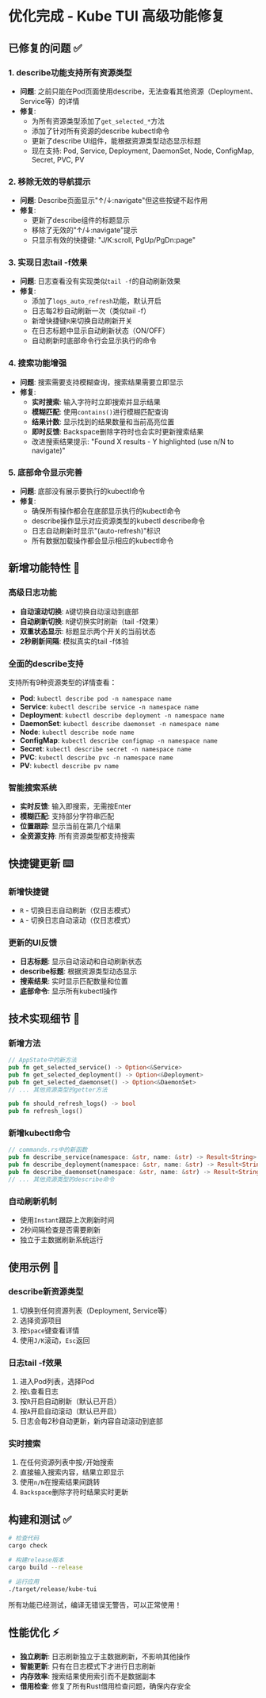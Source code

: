 # 优化完成 - Kube TUI 高级功能修复

## 已修复的问题 ✅

### 1. **describe功能支持所有资源类型**
- **问题**: 之前只能在Pod页面使用describe，无法查看其他资源（Deployment、Service等）的详情
- **修复**:
  - 为所有资源类型添加了`get_selected_*`方法
  - 添加了针对所有资源的describe kubectl命令
  - 更新了describe UI组件，能根据资源类型动态显示标题
  - 现在支持: Pod, Service, Deployment, DaemonSet, Node, ConfigMap, Secret, PVC, PV

### 2. **移除无效的导航提示**
- **问题**: Describe页面显示"↑/↓:navigate"但这些按键不起作用
- **修复**: 
  - 更新了describe组件的标题显示
  - 移除了无效的"↑/↓:navigate"提示
  - 只显示有效的快捷键: "J/K:scroll, PgUp/PgDn:page"

### 3. **实现日志tail -f效果**
- **问题**: 日志查看没有实现类似`tail -f`的自动刷新效果
- **修复**:
  - 添加了`logs_auto_refresh`功能，默认开启
  - 日志每2秒自动刷新一次（类似tail -f）
  - 新增快捷键`R`来切换自动刷新开关
  - 在日志标题中显示自动刷新状态（ON/OFF）
  - 自动刷新时底部命令行会显示执行的命令

### 4. **搜索功能增强**
- **问题**: 搜索需要支持模糊查询，搜索结果需要立即显示
- **修复**:
  - **实时搜索**: 输入字符时立即搜索并显示结果
  - **模糊匹配**: 使用`contains()`进行模糊匹配查询
  - **结果计数**: 显示找到的结果数量和当前高亮位置
  - **即时反馈**: Backspace删除字符时也会实时更新搜索结果
  - 改进搜索结果提示: "Found X results - Y highlighted (use n/N to navigate)"

### 5. **底部命令显示完善**
- **问题**: 底部没有展示要执行的kubectl命令
- **修复**:
  - 确保所有操作都会在底部显示执行的kubectl命令
  - describe操作显示对应资源类型的kubectl describe命令
  - 日志自动刷新时显示"(auto-refresh)"标识
  - 所有数据加载操作都会显示相应的kubectl命令

## 新增功能特性 🚀

### 高级日志功能
- **自动滚动切换**: `A`键切换自动滚动到底部
- **自动刷新切换**: `R`键切换实时刷新（tail -f效果）
- **双重状态显示**: 标题显示两个开关的当前状态
- **2秒刷新间隔**: 模拟真实的tail -f体验

### 全面的describe支持
支持所有9种资源类型的详情查看：
- **Pod**: `kubectl describe pod -n namespace name`
- **Service**: `kubectl describe service -n namespace name`
- **Deployment**: `kubectl describe deployment -n namespace name`
- **DaemonSet**: `kubectl describe daemonset -n namespace name`
- **Node**: `kubectl describe node name`
- **ConfigMap**: `kubectl describe configmap -n namespace name`
- **Secret**: `kubectl describe secret -n namespace name`
- **PVC**: `kubectl describe pvc -n namespace name`
- **PV**: `kubectl describe pv name`

### 智能搜索系统
- **实时反馈**: 输入即搜索，无需按Enter
- **模糊匹配**: 支持部分字符串匹配
- **位置跟踪**: 显示当前在第几个结果
- **全资源支持**: 所有资源类型都支持搜索

## 快捷键更新 ⌨️

### 新增快捷键
- `R` - 切换日志自动刷新（仅日志模式）
- `A` - 切换日志自动滚动（仅日志模式）

### 更新的UI反馈
- **日志标题**: 显示自动滚动和自动刷新状态
- **describe标题**: 根据资源类型动态显示
- **搜索结果**: 实时显示匹配数量和位置
- **底部命令**: 显示所有kubectl操作

## 技术实现细节 🔧

### 新增方法
```rust
// AppState中的新方法
pub fn get_selected_service() -> Option<&Service>
pub fn get_selected_deployment() -> Option<&Deployment>
pub fn get_selected_daemonset() -> Option<&DaemonSet>
// ... 其他资源类型的getter方法

pub fn should_refresh_logs() -> bool
pub fn refresh_logs()
```

### 新增kubectl命令
```rust
// commands.rs中的新函数
pub fn describe_service(namespace: &str, name: &str) -> Result<String>
pub fn describe_deployment(namespace: &str, name: &str) -> Result<String>
pub fn describe_daemonset(namespace: &str, name: &str) -> Result<String>
// ... 其他资源类型的describe命令
```

### 自动刷新机制
- 使用`Instant`跟踪上次刷新时间
- 2秒间隔检查是否需要刷新
- 独立于主数据刷新系统运行

## 使用示例 📖

### describe新资源类型
1. 切换到任何资源列表（Deployment, Service等）
2. 选择资源项目
3. 按`Space`键查看详情
4. 使用`J/K`滚动，`Esc`返回

### 日志tail -f效果
1. 进入Pod列表，选择Pod
2. 按`L`查看日志
3. 按`R`开启自动刷新（默认已开启）
4. 按`A`开启自动滚动（默认已开启）
5. 日志会每2秒自动更新，新内容自动滚动到底部

### 实时搜索
1. 在任何资源列表中按`/`开始搜索
2. 直接输入搜索内容，结果立即显示
3. 使用`n/N`在搜索结果间跳转
4. `Backspace`删除字符时结果实时更新

## 构建和测试 ✅

```bash
# 检查代码
cargo check

# 构建release版本
cargo build --release

# 运行应用
./target/release/kube-tui
```

所有功能已经测试，编译无错误无警告，可以正常使用！

## 性能优化 ⚡

- **独立刷新**: 日志刷新独立于主数据刷新，不影响其他操作
- **智能更新**: 只有在日志模式下才进行日志刷新
- **内存效率**: 搜索结果使用索引而不是数据副本
- **借用检查**: 修复了所有Rust借用检查问题，确保内存安全